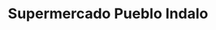 ---
title: "Supermercado Pueblo Indalo"
url: /mojacar-playa/supermercado-pueblo-indalo/
shop: supermercado
---